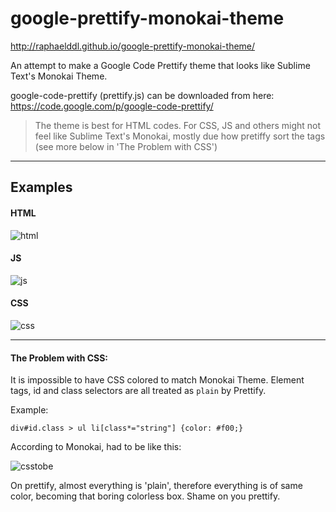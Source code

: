 google-prettify-monokai-theme
==============================
http://raphaelddl.github.io/google-prettify-monokai-theme/

An attempt to make a Google Code Prettify theme that looks like Sublime Text's Monokai Theme.

google-code-prettify (prettify.js) can be downloaded from here:
https://code.google.com/p/google-code-prettify/

> The theme is best for HTML codes.
> For CSS, JS and others might not feel like Sublime Text's Monokai, mostly due how pretiffy sort the tags (see more below in 'The Problem with CSS')

---

## Examples


#### HTML

![html](https://f.cloud.github.com/assets/1087109/1523578/0b20d106-4bb8-11e3-9b8e-7aac025a99e2.PNG)

#### JS

![js](https://f.cloud.github.com/assets/1087109/1523579/0d9d0300-4bb8-11e3-85be-74299f221687.PNG)



#### CSS

![css](https://f.cloud.github.com/assets/1087109/1523580/0fa3258a-4bb8-11e3-8042-65c1042cb79e.PNG)


----

#### The Problem with CSS:

It is impossible to have CSS colored to match Monokai Theme.
Element tags, id and class selectors are all treated as `plain` by Prettify.

Example:

    div#id.class > ul li[class*="string"] {color: #f00;}

According to Monokai, had to be like this:

![csstobe](https://f.cloud.github.com/assets/1087109/1523583/127745c0-4bb8-11e3-9223-5f08a71f442e.PNG)

On prettify, almost everything is 'plain', therefore everything is of same color, becoming that boring colorless box. Shame on you prettify.

